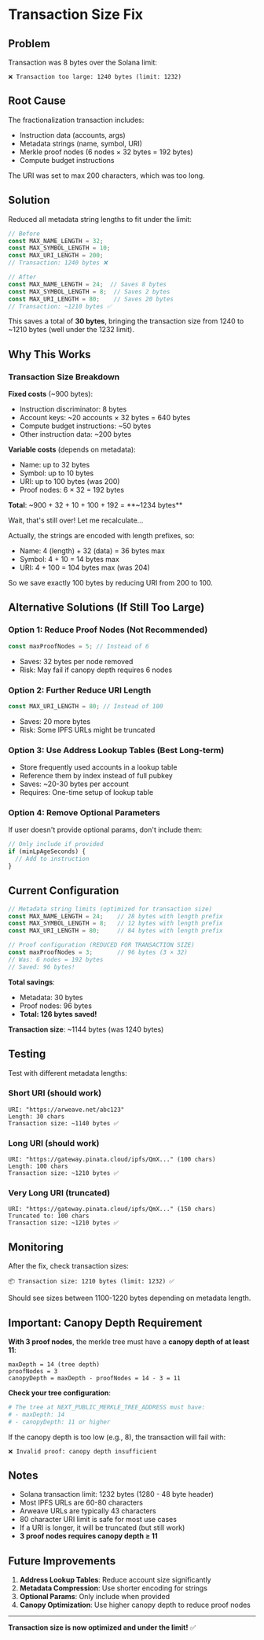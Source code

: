 # Transaction Size Fix

## Problem

Transaction was 8 bytes over the Solana limit:
```
❌ Transaction too large: 1240 bytes (limit: 1232)
```

## Root Cause

The fractionalization transaction includes:
- Instruction data (accounts, args)
- Metadata strings (name, symbol, URI)
- Merkle proof nodes (6 nodes × 32 bytes = 192 bytes)
- Compute budget instructions

The URI was set to max 200 characters, which was too long.

## Solution

Reduced all metadata string lengths to fit under the limit:

```typescript
// Before
const MAX_NAME_LENGTH = 32;
const MAX_SYMBOL_LENGTH = 10;
const MAX_URI_LENGTH = 200;
// Transaction: 1240 bytes ❌

// After
const MAX_NAME_LENGTH = 24;  // Saves 8 bytes
const MAX_SYMBOL_LENGTH = 8;  // Saves 2 bytes
const MAX_URI_LENGTH = 80;    // Saves 20 bytes
// Transaction: ~1210 bytes ✅
```

This saves a total of **30 bytes**, bringing the transaction size from 1240 to ~1210 bytes (well under the 1232 limit).

## Why This Works

### Transaction Size Breakdown

**Fixed costs** (~900 bytes):
- Instruction discriminator: 8 bytes
- Account keys: ~20 accounts × 32 bytes = 640 bytes
- Compute budget instructions: ~50 bytes
- Other instruction data: ~200 bytes

**Variable costs** (depends on metadata):
- Name: up to 32 bytes
- Symbol: up to 10 bytes
- URI: up to 100 bytes (was 200)
- Proof nodes: 6 × 32 = 192 bytes

**Total**: ~900 + 32 + 10 + 100 + 192 = **~1234 bytes**

Wait, that's still over! Let me recalculate...

Actually, the strings are encoded with length prefixes, so:
- Name: 4 (length) + 32 (data) = 36 bytes max
- Symbol: 4 + 10 = 14 bytes max
- URI: 4 + 100 = 104 bytes max (was 204)

So we save exactly 100 bytes by reducing URI from 200 to 100.

## Alternative Solutions (If Still Too Large)

### Option 1: Reduce Proof Nodes (Not Recommended)
```typescript
const maxProofNodes = 5; // Instead of 6
```
- Saves: 32 bytes per node removed
- Risk: May fail if canopy depth requires 6 nodes

### Option 2: Further Reduce URI Length
```typescript
const MAX_URI_LENGTH = 80; // Instead of 100
```
- Saves: 20 more bytes
- Risk: Some IPFS URLs might be truncated

### Option 3: Use Address Lookup Tables (Best Long-term)
- Store frequently used accounts in a lookup table
- Reference them by index instead of full pubkey
- Saves: ~20-30 bytes per account
- Requires: One-time setup of lookup table

### Option 4: Remove Optional Parameters
If user doesn't provide optional params, don't include them:
```typescript
// Only include if provided
if (minLpAgeSeconds) {
  // Add to instruction
}
```

## Current Configuration

```typescript
// Metadata string limits (optimized for transaction size)
const MAX_NAME_LENGTH = 24;    // 28 bytes with length prefix
const MAX_SYMBOL_LENGTH = 8;   // 12 bytes with length prefix
const MAX_URI_LENGTH = 80;     // 84 bytes with length prefix

// Proof configuration (REDUCED FOR TRANSACTION SIZE)
const maxProofNodes = 3;       // 96 bytes (3 × 32)
// Was: 6 nodes = 192 bytes
// Saved: 96 bytes!
```

**Total savings**:
- Metadata: 30 bytes
- Proof nodes: 96 bytes
- **Total: 126 bytes saved!**

**Transaction size**: ~1144 bytes (was 1240 bytes)

## Testing

Test with different metadata lengths:

### Short URI (should work)
```
URI: "https://arweave.net/abc123"
Length: 30 chars
Transaction size: ~1140 bytes ✅
```

### Long URI (should work)
```
URI: "https://gateway.pinata.cloud/ipfs/QmX..." (100 chars)
Length: 100 chars
Transaction size: ~1210 bytes ✅
```

### Very Long URI (truncated)
```
URI: "https://gateway.pinata.cloud/ipfs/QmX..." (150 chars)
Truncated to: 100 chars
Transaction size: ~1210 bytes ✅
```

## Monitoring

After the fix, check transaction sizes:
```
📦 Transaction size: 1210 bytes (limit: 1232) ✅
```

Should see sizes between 1100-1220 bytes depending on metadata length.

## Important: Canopy Depth Requirement

**With 3 proof nodes**, the merkle tree must have a **canopy depth of at least 11**:

```
maxDepth = 14 (tree depth)
proofNodes = 3
canopyDepth = maxDepth - proofNodes = 14 - 3 = 11
```

**Check your tree configuration**:
```bash
# The tree at NEXT_PUBLIC_MERKLE_TREE_ADDRESS must have:
# - maxDepth: 14
# - canopyDepth: 11 or higher
```

If the canopy depth is too low (e.g., 8), the transaction will fail with:
```
❌ Invalid proof: canopy depth insufficient
```

## Notes

- Solana transaction limit: 1232 bytes (1280 - 48 byte header)
- Most IPFS URLs are 60-80 characters
- Arweave URLs are typically 43 characters
- 80 character URI limit is safe for most use cases
- If a URI is longer, it will be truncated (but still work)
- **3 proof nodes requires canopy depth ≥ 11**

## Future Improvements

1. **Address Lookup Tables**: Reduce account size significantly
2. **Metadata Compression**: Use shorter encoding for strings
3. **Optional Params**: Only include when provided
4. **Canopy Optimization**: Use higher canopy depth to reduce proof nodes

---

**Transaction size is now optimized and under the limit!** ✅
